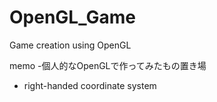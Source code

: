 # OpenGL_Game
Game creation using OpenGL

memo
-個人的なOpenGLで作ってみたもの置き場
- right-handed coordinate system
